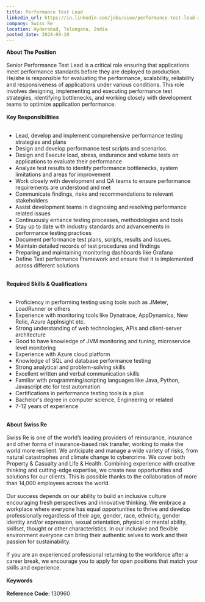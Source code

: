 ```yaml
---
title: Performance Test Lead
linkedin_url: https://in.linkedin.com/jobs/view/performance-test-lead-at-swiss-re-4020635847?position=6&pageNum=5&refId=oigUsHvw7te9TeJo4hUpJw%3D%3D&trackingId=htuQSkZmQHNCamBPuY8Aug%3D%3D
company: Swiss Re
location: Hyderabad, Telangana, India
posted_date: 2024-09-10
---
```


<div class="description__text description__text--rich">
<section class="show-more-less-html" data-max-lines="5">
<div class="show-more-less-html__markup show-more-less-html__markup--clamp-after-5 relative overflow-hidden">
<strong>About The Position<br/><br/></strong>Senior Performance Test Lead is a critical role ensuring that applications meet performance standards before they are deployed to production. He/she is responsible for evaluating the performance, scalability, reliability and responsiveness of applications under various conditions. This role involves designing, implementing and executing performance test strategies, identifying bottlenecks, and working closely with development teams to optimize application performance.<br/><br/><strong>Key Responsibilities<br/><br/></strong><ul><li>Lead, develop and implement comprehensive performance testing strategies and plans</li><li>Design and develop performance test scripts and scenarios.</li><li>Design and Execute load, stress, endurance and volume tests on applications to evaluate their performance</li><li>Analyze test results to identify performance bottlenecks, system limitations and areas for improvement</li><li>Work closely with development and QA teams to ensure performance requirements are understood and met</li><li>Communicate findings, risks and recommendations to relevant stakeholders</li><li>Assist development teams in diagnosing and resolving performance related issues</li><li>Continuously enhance testing processes, methodologies and tools</li><li>Stay up to date with industry standards and advancements in performance testing practices</li><li>Document performance test plans, scripts, results and issues.</li><li>Maintain detailed records of test procedures and findings</li><li>Preparing and maintaining monitoring dashboards like Grafana</li><li>Define Test performance Framework and ensure that it is implemented across different solutions<br/><br/></li></ul><strong>Required Skills &amp; Qualifications<br/><br/></strong><ul><li>Proficiency in performing testing using tools such as JMeter, LoadRunner or others</li><li>Experience with monitoring tools like Dynatrace, AppDynamics, New Relic, Azure AppInsight etc.</li><li>Strong understanding of web technologies, APIs and client-server architecture</li><li>Good to have knowledge of JVM monitoring and tuning, microservice level monitoring</li><li>Experience with Azure cloud platform</li><li>Knowledge of SQL and database performance testing</li><li>Strong analytical and problem-solving skills</li><li>Excellent written and verbal communication skills</li><li>Familiar with programming/scripting languages like Java, Python, Javascript etc for test automation</li><li>Certifications in performance testing tools is a plus</li><li>Bachelor's degree in computer science, Engineering or related</li><li>7-12 years of experience<br/><br/></li></ul><strong>About Swiss Re<br/><br/></strong>Swiss Re is one of the world’s leading providers of reinsurance, insurance and other forms of insurance-based risk transfer, working to make the world more resilient. We anticipate and manage a wide variety of risks, from natural catastrophes and climate change to cybercrime. We cover both Property &amp; Casualty and Life &amp; Health. Combining experience with creative thinking and cutting-edge expertise, we create new opportunities and solutions for our clients. This is possible thanks to the collaboration of more than 14,000 employees across the world.<br/><br/>Our success depends on our ability to build an inclusive culture encouraging fresh perspectives and innovative thinking. We embrace a workplace where everyone has equal opportunities to thrive and develop professionally regardless of their age, gender, race, ethnicity, gender identity and/or expression, sexual orientation, physical or mental ability, skillset, thought or other characteristics. In our inclusive and flexible environment everyone can bring their authentic selves to work and their passion for sustainability.<br/><br/>If you are an experienced professional returning to the workforce after a career break, we encourage you to apply for open positions that match your skills and experience.<br/><br/><strong>Keywords<br/><br/></strong><strong>Reference Code: </strong>130960
        </div>


<!-- --> </section>
</div>